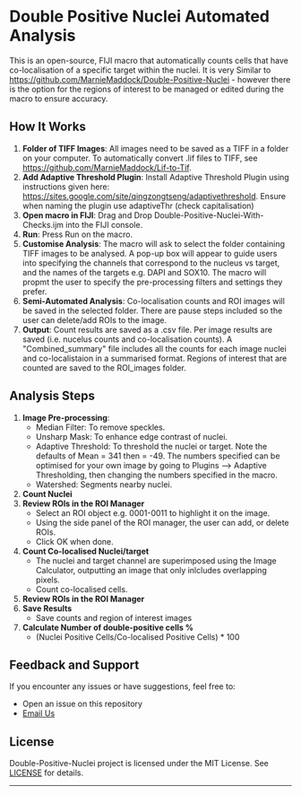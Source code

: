 # Double Positive Nuclei Automated Analysis

This is an open-source, FIJI macro that automatically counts cells that have co-localisation of a specific target within the nuclei. It is very Similar to https://github.com/MarnieMaddock/Double-Positive-Nuclei - however there is the option for the regions of interest to be managed or edited during the macro to ensure accuracy.

## How It Works

1. **Folder of TIFF Images**: All images need to be saved as a TIFF in a folder on your computer. To automatically convert .lif files to TIFF, see https://github.com/MarnieMaddock/Lif-to-Tif.
2. **Add Adaptive Threshold Plugin**: Install Adaptive Threshold Plugin using instructions given here: https://sites.google.com/site/qingzongtseng/adaptivethreshold. Ensure when naming the plugin use adaptiveThr (check capitalisation)
3. **Open macro in FIJI**: Drag and Drop Double-Positive-Nuclei-With-Checks.ijm into the FIJI console.
4. **Run**: Press Run on the macro.
5. **Customise Analysis**: The macro will ask to select the folder containing TIFF images to be analysed. A pop-up box will appear to guide users into specifying the channels that correspond to the nucleus vs target, and the names of the targets e.g. DAPI and SOX10. The macro will propmt the user to specify the pre-processing filters and settings they prefer.
6. **Semi-Automated Analysis**:  Co-localisation counts and ROI images will be saved in the selected folder. There are pause steps included so the user can delete/add ROIs to the image.
7. **Output**:  Count results are saved as a .csv file. Per image results are saved (i.e. nucelus counts and co-localisation counts). A "Combined_summary" file includes all the counts for each image nuclei and co-localistaion in a summarised format. Regions of interest that are counted are saved to the ROI_images folder. 

## Analysis Steps

1. **Image Pre-processing**:
   - Median Filter: To remove speckles.
   - Unsharp Mask: To enhance edge contrast of nuclei.
   - Adaptive Threshold: To threshold the nuclei or target. Note the defaults of Mean = 341 then = -49. The numbers specified can be optimised for your own image by going to Plugins --> Adaptive Thresholding, then changing the numbers specified in the macro.
   - Watershed: Segments nearby nuclei.
2. **Count Nuclei**
3. **Review ROIs in the ROI Manager**
   - Select an ROI object e.g. 0001-0011 to highlight it on the image.
   - Using the side panel of the ROI manager, the user can add, or delete ROIs.
   - Click OK when done.
4. **Count Co-localised Nuclei/target**
   - The nuclei and target channel are superimposed using the Image Calculator, outputting an image that only inlcludes overlapping pixels.
   - Count co-localised cells.
5. **Review ROIs in the ROI Manager**
6. **Save Results**
   - Save counts and region of interest images
7. **Calculate Number of double-positive cells %**
   - (Nuclei Positive Cells/Co-localised Positive Cells) * 100

## Feedback and Support
If you encounter any issues or have suggestions, feel free to:

- Open an issue on this repository
- [Email Us](mlm715@uowmail.edu.au)

  
## License
Double-Positive-Nuclei project is licensed under the MIT License. See [LICENSE](https://github.com/MarnieMaddock/Double-Positive-Cells-With-Checks/blob/main/LICENSE) for details.

---- 
